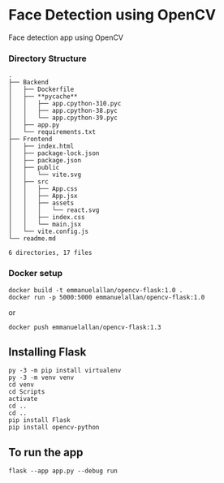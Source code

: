 # Face Detection using OpenCV

Face detection app using OpenCV

### Directory Structure

```
.
├── Backend
│   ├── Dockerfile
│   ├── **pycache**
│   │   ├── app.cpython-310.pyc
│   │   ├── app.cpython-38.pyc
│   │   └── app.cpython-39.pyc
│   ├── app.py
│   └── requirements.txt
├── Frontend
│   ├── index.html
│   ├── package-lock.json
│   ├── package.json
│   ├── public
│   │   └── vite.svg
│   ├── src
│   │   ├── App.css
│   │   ├── App.jsx
│   │   ├── assets
│   │   │   └── react.svg
│   │   ├── index.css
│   │   └── main.jsx
│   └── vite.config.js
└── readme.md

6 directories, 17 files
```

### Docker setup

```
docker build -t emmanuelallan/opencv-flask:1.0 .
docker run -p 5000:5000 emmanuelallan/opencv-flask:1.0
```

or

```
docker push emmanuelallan/opencv-flask:1.3
```

## Installing Flask

```
py -3 -m pip install virtualenv
py -3 -m venv venv
cd venv
cd Scripts
activate
cd ..
cd ..
pip install Flask
pip install opencv-python
```

## To run the app

```
flask --app app.py --debug run
```
